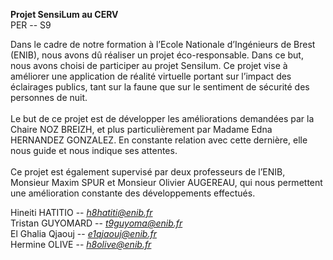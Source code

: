 **Projet SensiLum au CERV**
<br>
PER -- S9

Dans le cadre de notre formation à l’Ecole Nationale d’Ingénieurs de Brest (ENIB),
nous avons dû réaliser un projet éco-responsable. Dans ce but, nous avons choisi de
participer au projet Sensilum. Ce projet vise à améliorer une application de réalité virtuelle
portant sur l’impact des éclairages publics, tant sur la faune que sur le sentiment de sécurité
des personnes de nuit.
<br><br>
Le but de ce projet est de développer les améliorations demandées par la Chaire
NOZ BREIZH, et plus particulièrement par Madame Edna HERNANDEZ GONZALEZ. En
constante relation avec cette dernière, elle nous guide et nous indique ses attentes.
<br><br>
Ce projet est également supervisé par deux professeurs de l’ENIB, Monsieur Maxim
SPUR et Monsieur Olivier AUGEREAU, qui nous permettent une amélioration constante des
développements effectués.


Hineiti HATITIO -- *h8hatiti@enib.fr*
<br>
Tristan GUYOMARD -- *t9guyoma@enib.fr*
<br>
El Ghalia Qjaouj -- *e1qjaouj@enib.fr*
<br>
Hermine OLIVE -- *h8olive@enib.fr*
